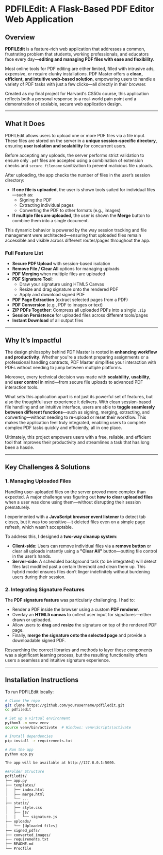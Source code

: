 # PDFILEdit: A Flask-Based PDF Editor Web Application

## Overview

**PDFILEdit** is a feature-rich web application that addresses a common, frustrating problem that students, working professionals, and educators face every day—**editing and managing PDF files with ease and flexibility**.

Most online tools for PDF editing are either limited, filled with intrusive ads, expensive, or require clunky installations. PDF Master offers a **clean, efficient, and intuitive web-based solution**, empowering users to handle a variety of PDF tasks with just a few clicks—all directly in their browser.

Created as my final project for Harvard's CS50x course, this application reflects both a personal response to a real-world pain point and a demonstration of scalable, secure web application design.

---

## What It Does

PDFILEdit allows users to upload one or more PDF files via a file input. These files are stored on the server in a **unique session-specific directory**, ensuring **user isolation and scalability** for concurrent users. 

Before accepting any uploads, the server performs strict validation to ensure only `.pdf` files are accepted using a combination of extension checks and `secure_filename` sanitization to prevent malicious file uploads.

After uploading, the app checks the number of files in the user’s session directory:

- **If one file is uploaded**, the user is shown tools suited for individual files—such as:
  - Signing the PDF
  - Extracting individual pages
  - Converting the PDF to other formats (e.g., images)
- **If multiple files are uploaded**, the user is shown the **Merge** button to combine them into a single document.

This dynamic behavior is powered by the way session tracking and file management were architected—ensuring that uploaded files remain accessible and visible across different routes/pages throughout the app.


### Full Feature List

- **Secure PDF Upload** with session-based isolation
- **Remove File / Clear All** options for managing uploads
- **PDF Merging** when multiple files are uploaded
- **PDF Signature Tool**:
  - Draw your signature using HTML5 Canvas
  - Resize and drag signature onto the rendered PDF
  - Apply and download signed PDF
- **PDF Page Extraction** (extract selected pages from a PDF)
- **PDF Conversion** (e.g., PDF to images or text)
- **ZIP PDFs Together**: Compress all uploaded PDFs into a single `.zip` 
- **Session Persistence** for uploaded files across different tools/pages
- **Instant Download** of all output files

---

## Why It’s Impactful

The design philosophy behind PDF Master is rooted in **enhancing workflow and productivity**. Whether you're a student preparing assignments or a professional handling contracts, PDF Master simplifies your interaction with PDFs without needing to jump between multiple platforms.

Moreover, every technical decision was made with **scalability**, **usability**, and **user control** in mind—from secure file uploads to advanced PDF interaction tools.

What sets this application apart is not just its powerful set of features, but also the thoughtful user experience it delivers. With clean session-based file handling and an intuitive interface, users are able to **toggle seamlessly between different functions**—such as signing, merging, extracting, and converting—without needing to re-upload or reset their workflow. This makes the application feel truly integrated, enabling users to complete complex PDF tasks quickly and efficiently, all in one place.

Ultimately, this project empowers users with a free, reliable, and efficient tool that improves their productivity and streamlines a task that has long been a hassle.

---

## Key Challenges & Solutions

### 1. **Managing Uploaded Files**

Handling user-uploaded files on the server proved more complex than expected. A major challenge was figuring out **how to clear uploaded files** when a user was done using them—without disrupting their session prematurely.

I experimented with a **JavaScript browser event listener** to detect tab closes, but it was too sensitive—it deleted files even on a simple page refresh, which wasn't acceptable. 

To address this, I designed a **two-way cleanup system**:
- **Client-side**: Users can remove individual files via a **remove button** or clear all uploads instantly using a **"Clear All"** button—putting file control in the user’s hands.
- **Server-side**: A scheduled background task (to be integrated) will detect files last modified past a certain threshold and clean them up. This hybrid model ensures files don’t linger indefinitely without burdening users during their session.

### 2. **Integrating Signature Features**

The **PDF signature feature** was particularly challenging. I had to:
- Render a PDF inside the browser using a custom **PDF renderer**.
- Overlay an **HTML5 canvas** to collect user input for signatures—either drawn or uploaded.
- Allow users to **drag** and **resize** the signature on top of the rendered PDF page.
- Finally, **merge the signature onto the selected page** and provide a downloadable signed PDF.

Researching the correct libraries and methods to layer these components was a significant learning process, but the resulting functionality offers users a seamless and intuitive signature experience.

---

## Installation Instructions

To run PDFILEdit locally:

```bash
# Clone the repo
git clone https://github.com/yourusername/pdfiledit.git
cd pdfiledit

# Set up a virtual environment
python3 -m venv venv
source venv/bin/activate  # Windows: venv\Scripts\activate

# Install dependencies
pip install -r requirements.txt

# Run the app
python app.py

The app will be available at http://127.0.0.1:5000.

##Folder Structure
pdfiledit/
├── app.py
├── templates/
│   ├── index.html
│   ├── merge.html
│   └── ...
├── static/
│   ├── style.css
│   ├── js/
│   │   └── signature.js
├── uploads/
│   └── [Uploaded files]
├── signed_pdfs/
├── converted_images/
├── requirements.txt
├── README.md
└── Procfile


